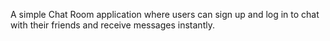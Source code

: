 A simple Chat Room application where users can sign up and log in to chat with their friends and receive messages instantly.
